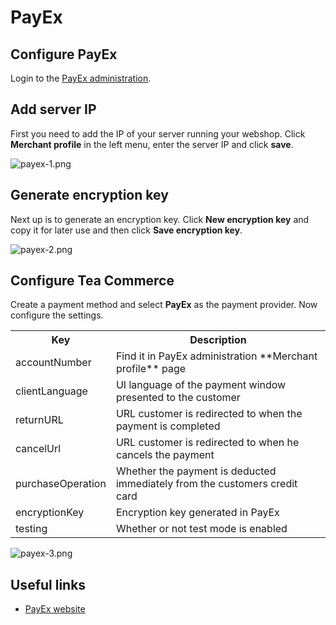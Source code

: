 # PayEx

## Configure PayEx

Login to the [PayEx administration](http://payex.com/login/).

## Add server IP

First you need to add the IP of your server running your webshop. Click **Merchant profile** in the left menu, enter the server IP and click **save**.

![payex-1.png](/img/e6e8651-payex-1.png)

## Generate encryption key

Next up is to generate an encryption key. Click **New encryption key** and copy it for later use and then click **Save encryption key**.

![payex-2.png](/img/1de2587-payex-2.png)

## Configure Tea Commerce

Create a payment method and select **PayEx** as the payment provider. Now configure the settings.

<table>
	<tr>
		<th>Key</th>
		<th>Description</th>
	</tr>
	<tr>
		<td>accountNumber</td>
		<td>Find it in PayEx administration
**Merchant profile** page</td>
	</tr>
	<tr>
		<td>clientLanguage</td>
		<td>UI language of the payment window presented to the customer</td>
	</tr>
	<tr>
		<td>returnURL</td>
		<td>URL customer is redirected to when the payment is completed</td>
	</tr>
	<tr>
		<td>cancelUrl</td>
		<td>URL customer is redirected to when he cancels the payment</td>
	</tr>
	<tr>
		<td>purchaseOperation</td>
		<td>Whether the payment is deducted immediately from the customers credit card</td>
	</tr>
	<tr>
		<td>encryptionKey</td>
		<td>Encryption key generated in PayEx</td>
	</tr>
	<tr>
		<td>testing</td>
		<td>Whether or not test mode is enabled</td>
	</tr>
</table>

![payex-3.png](/img/125f960-payex-3.png)

## Useful links

  * [PayEx website](http://payex.com/)
